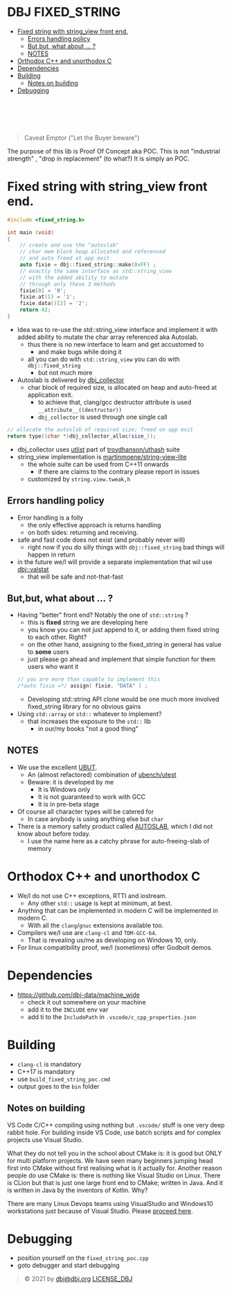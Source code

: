 # DBJ FIXED_STRING<!-- omit in toc -->

- [Fixed string with string_view front end.](#fixed-string-with-string_view-front-end)
  - [Errors handling policy](#errors-handling-policy)
  - [But,but, what about ... ?](#butbut-what-about--)
  - [NOTES](#notes)
- [Orthodox C++ and unorthodox C](#orthodox-c-and-unorthodox-c)
- [Dependencies](#dependencies)
- [Building](#building)
  - [Notes on building](#notes-on-building)
- [Debugging](#debugging)
  
# &nbsp;<!-- omit in toc -->

> Caveat Emptor ("Let the Buyer beware")

The purpose of this lib is Proof Of Concept aka POC. This is not "industrial strength" , "drop in replacement" (to what?) It is simply an POC.

# Fixed string with string_view front end.

```cpp
#include <fixed_string.h>

int main (void)
{
    // create and use the "autoslab"
    // char mem block heap allocated and referenced
    // and auto freed at app exit
    auto fixie = dbj::fixed_string::make(0xFF) ;
    // exactly the same interface as std::string_view
    // with the added ability to mutate
    // through only these 3 methods
    fixie[0] = '0';
    fixie.at(1) = '1';
    fixie.data()[2] = '2';
    return 42;
}
```

- Idea was to re-use the std::string_view  interface and implement it with added ability to mutate the char array referenced aka Autoslab.
    - thus there is no new interface to learn and get accustomed to
      - and make bugs while doing it
    - all you can do with `std::string_view` you can do with `dbj::fixed_string`
      - but not much more
- Autoslab is delivered by [dbj_collector](dbj_collector.h)
  - char block of required size, is allocated on heap and auto-freed at application exit.  
    - to achieve that, clang/gcc destructor attribute is used `__attribute__((destructor))`
    - `dbj_collector` is used through one single call
```cpp
// allocate the autoslab of required size; freed on app exit
return type((char *)dbj_collector_alloc(size_));
```
  - dbj_collector uses [utlist](https://github.com/troydhanson/uthash/blob/master/src/utlist.h) part of [troydhanson/uthash](https://github.com/troydhanson/uthash) suite
- string_view implementation is [martinmoene/string-view-lite](https://github.com/martinmoene/string-view-lite)
  - the whole suite can be used from C++11 onwards
    - if there are claims to the contrary please report in issues
  - customized by `string.view.tweak,h`

## Errors handling policy

- Error handling is a folly
  - the only effective approach is returns handling
  - on both sides: returning and receiving.
- safe and fast code does not exist (and probably never will)
  - right now if you do silly things with `dbj::fixed_string` bad things will happen in return
- in the future we/I will provide a separate implementation that wil use [dbj::valstat](https://valstat.github.io/home/)
  - that will be safe and not-that-fast

## But,but, what about ... ?

- Having "better" front end? Notably the one of `std::string` ? 
  - this is **fixed** string we are developing here
  - you know you can not just append to it, or adding them fixed string to each other. Right?
  - on the other hand, assigning to the fixed_string in general has value to **some** users
  - just please go ahead and implement that simple function for them users who want it
  ```cpp
  // you are more than capable to implement this
  /*auto fixie =*/ assign( fixie, "DATA" ) ;
  ```
  - Developing std::string API clone would be one much more involved fixed_string library for no obvious gains
- Using `std::array` or `std::` whatever to implement?
  - that increases the exposure to the `std::` lib
    - in our/my books "not a good thing"

## NOTES

- We use the excellent [UBUT](https://github.com/dbj-data/ubut).
  - An (almost refactored) combination of [ubench/utest](https://github.com/sheredom) 
  - Beware: it is developed by me
      - It is Windows only
      - It is not guaranteed to work with GCC
      - It is in pre-beta stage
- Of course all character types will be catered for 
  - In case anybody is using anything else but `char`
- There is a memory safety product called [AUTOSLAB](https://grsecurity.net/how_autoslab_changes_the_memory_unsafety_game), which I did not know about before today.
  - I use the name here as a catchy phrase for auto-freeing-slab of memory

# Orthodox C++ and unorthodox C

- We/I do not use C++ exceptions, RTTI and iostream. 
   - Any other `std::` usage is kept at minimum, at best.
- Anything that can be implemented in modern C will be implemented in modern C. 
   - With all the `clang`/`gnuc` extensions available too.
- Compilers we/I use are `clang-cl` and `TDM-GCC-64`. 
   - That is revealing us/me as developing on Windows 10, only.
- For linux compatibility proof, we/I (sometimes) offer Godbolt demos.

# Dependencies

- https://github.com/dbj-data/machine_wide
    - check it out somewhere on your machine
    - add it to the `INCLUDE` env var
    - add ti to the  `IncludePath` in `.vscode/c_cpp_properties.json`

# Building

- `clang-cl` is mandatory
- C++17 is mandatory
- use `build_fixed_string_poc.cmd`
- output goes to the `bin` folder

## Notes on building

VS Code C/C++ compiling using nothing but `.vscode/` stuff is one very deep rabbit hole. For building inside VS Code, use batch scripts and for complex projects use Visual Studio.

What they do not tell you in the school about CMake is: it is good but ONLY for multi platform projects. We have seen many beginners jumping head first into CMake without first realising what is it actually for. Another reason people do use CMake is: there is nothing like Visual Studio on Linux. There is CLion but that is just one large front end to CMake; written in Java. And it is written in Java by the inventors of Kotlin. Why?

There are many Linux Devops teams using VisualStudio and Windows10 workstations just because of Visual Studio. Please [proceed here](https://devblogs.microsoft.com/cppblog/linux-development-with-c-in-visual-studio-2019-wsl-asan-for-linux-separation-of-build-and-debug/).

# Debugging
- position yourself on the `fixed_string_poc.cpp`
- goto debugger and start debugging

> &copy; 2021 by dbj@dbj.org 
[LICENSE_DBJ](https://dbj.org/license_dbj/) 
